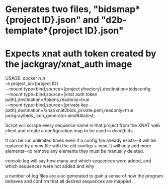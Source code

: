 # Generates two files, "bidsmap*{project ID}.json" and "d2b-template*{project ID}.json"

# Expects xnat auth token created by the jackgray/xnat_auth image

USAGE:
docker run \
-e project_id={project ID} \
--mount type=bind,source={project directory},destination=bidsconfig \
--mount type=bind,source={xnat auth token path},destination=/tokens,readonly=true \
--mount type=bind,source={private key path},destination=/xnat/xnat2bids_private.pem,readonly=true \
jackgray/bids_json_generator:amd64latest;

Script will scrape every sequence name in that project from the XNAT web client and create a configuration map to be used in dcm2bids

It can be run unlimited times even if a config file already exists--it will be replaced by a new file with the old configs + new. It will only add more elements--to remove any elements they must be manually deleted.

console log will say how many and which sequences were added, and which sequences were not added and why

a number of log files are also generated to gain a sense of how the program behaves and confirm that all desired sequences are mapped
